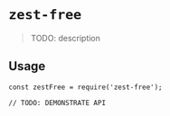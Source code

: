 # `zest-free`

> TODO: description

## Usage

```
const zestFree = require('zest-free');

// TODO: DEMONSTRATE API
```
